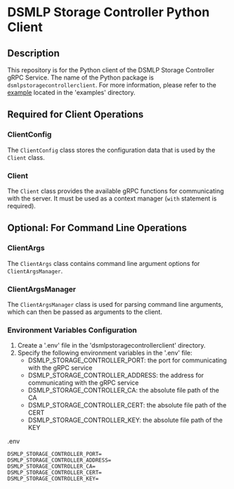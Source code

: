 # DSMLP Storage Controller Python Client

## Description

This repository is for the Python client of the DSMLP Storage Controller gRPC Service. The name of the Python package is `dsmlpstoragecontrollerclient`. For more information, please refer to the [example](https://github.com/ucsd-ets/dsmlpstoragecontroller-pyclient/blob/114e892aa5c41560ca49016f4bdef30332e84d57/examples/client_example.py) located in the 'examples' directory.

## Required for Client Operations

### ClientConfig

The `ClientConfig` class stores the configuration data that is used by the `Client` class.

### Client

The `Client` class provides the available gRPC functions for communicating with the server. It must be used as a context manager (`with` statement is required).

## Optional: For Command Line Operations

### ClientArgs

The `ClientArgs` class contains command line argument options for `ClientArgsManager`.

### ClientArgsManager

The `ClientArgsManager` class is used for parsing command line arguments, which can then be passed as arguments to the client.

### Environment Variables Configuration
1. Create a '.env' file in the 'dsmlpstoragecontrollerclient' directory.
2. Specify the following environment variables in the '.env' file:
    - DSMLP_STORAGE_CONTROLLER_PORT: the port for communicating with the gRPC service
    - DSMLP_STORAGE_CONTROLLER_ADDRESS: the address for communicating with the gRPC service
    - DSMLP_STORAGE_CONTROLLER_CA: the absolute file path of the CA
    - DSMLP_STORAGE_CONTROLLER_CERT: the absolute file path of the CERT
    - DSMLP_STORAGE_CONTROLLER_KEY: the absolute file path of the KEY

.env
```
DSMLP_STORAGE_CONTROLLER_PORT=
DSMLP_STORAGE_CONTROLLER_ADDRESS=
DSMLP_STORAGE_CONTROLLER_CA=
DSMLP_STORAGE_CONTROLLER_CERT=
DSMLP_STORAGE_CONTROLLER_KEY=
```
